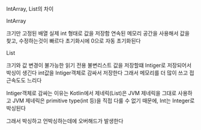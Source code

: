 IntArray, List<Int>의 차이

IntArray 

크기만 고정된 배열 
실제 int 형태로 값을 저장함
연속된 메모리 공간을 사용해서 값을 찾고, 수정하는것이 빠르다
초기화시에 0으로 자동 초기화된다

List<Int>

크기와 값 변경이 불가능한 읽기 전용 불변리스트
값을 저장할떄 Intiger로 저장되어서 박싱이 생긴다
int값을 Intiger객체로 감싸서 저장한다
그래서 메모리를 더 많이 쓰고 접근속도도 느리다

Intiger객체로 감싸는 이유는 
Kotlin에서 제네릭(List<T>)은 JVM 제네릭을 그대로 사용하고
JVM 제네릭은 primitive type(int 등)을 직접 다룰 수 없기 때문에, Int는 Integer로 박싱된다

그래서 박싱하고 언박싱하는데에 오버해드가 발생한다 

